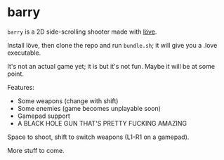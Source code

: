 barry
=====

`barry` is a 2D side-scrolling shooter made with [löve](http://love2d.org/).

Install löve, then clone the repo and run `bundle.sh`; it will give you a
.love executable.

It's not an actual game yet; it is but it's not fun. Maybe it will be
at some point.

Features:

* Some weapons (change with shift)
* Some enemies (game becomes unplayable soon)
* Gamepad support
* A BLACK HOLE GUN THAT'S PRETTY FUCKING AMAZING

Space to shoot, shift to switch weapons (L1-R1 on a gamepad).

More stuff to come.
